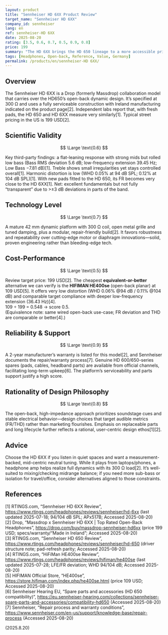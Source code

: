 ```yaml
---
layout: product
title: "Sennheiser HD 6XX Product Review"
target_name: "Sennheiser HD 6XX"
company_id: sennheiser
lang: en
ref: sennheiser-HD 6XX
date: 2025-08-20
rating: [3.5, 0.6, 0.7, 0.5, 0.9, 0.8]
price: 199
summary: "The HD 6XX brings the HD 650 lineage to a more accessible price. Multiple third-party measurements show its response closely matches a well-padded HD 650, making a long-standing reference tuning available for less."
tags: [Headphones, Open-back, Reference, Value, Germany]
permalink: /products/en/sennheiser-HD 6XX/
---
```


## Overview

The Sennheiser HD 6XX is a Drop (formerly Massdrop) collaboration model that carries over the HD650’s open-back dynamic design. It’s specified at 300 Ω and uses a fully serviceable construction with Ireland manufacturing indicated on the product page[2]. Independent labs report that, with fresh pads, the HD 650 and HD 6XX measure very similarly[1]. Typical street pricing in the US is 199 USD[2].

## Scientific Validity

$$ \Large \text{0.6} $$

Key third-party findings: a flat-leaning response with strong mids but rolled low bass (Bass RMS deviation 5.6 dB; low-frequency extension 39.45 Hz; Low Bass −7.81 dB)[1]. Treble shows small irregularities yet stays controlled overall[1]. Harmonic distortion is low (WHD 0.05% at 94 dB SPL; 0.12% at 104 dB SPL)[1]. With new pads fitted to the HD 650, its FR becomes very close to the HD 6XX[1]. Net: excellent fundamentals but not fully “transparent” due to >±3 dB deviations in parts of the band.

## Technology Level

$$ \Large \text{0.7} $$

A mature 42 mm dynamic platform with 300 Ω coil, open metal grille and tuned damping, plus a modular, repair-friendly build[2]. It favors robustness and repeatability over cutting-edge motor or diaphragm innovations—solid, proven engineering rather than bleeding-edge tech.

## Cost-Performance

$$ \Large \text{0.5} $$

Review target price: 199 USD[2]. The cheapest **equivalent-or-better** alternative we can verify is the **HIFIMAN HE400se** (open-back planar) at 109 USD[5]. It offers very low distortion (WHD 0.06% @94 dB / 0.11% @104 dB) and comparable target compliance with deeper low-frequency extension (36.43 Hz)[4].  
109 ÷ 199 = 0.548 → score 0.5.  
(Equivalence note: same wired open-back use-case; FR deviation and THD are comparable or better[4].)

## Reliability & Support

$$ \Large \text{0.9} $$

A 2-year manufacturer’s warranty is listed for this model[2], and Sennheiser documents the repair/warranty process[7]. Genuine HD 600/650-series spares (pads, cables, headband parts) are available from official channels, facilitating long-term upkeep[6]. The platform’s serviceability and parts support justify a high score.

## Rationality of Design Philosophy

$$ \Large \text{0.8} $$

The open-back, high-impedance approach prioritizes soundstage cues and stable electrical behavior—design choices that target audible metrics (FR/THD) rather than marketing flourishes. Emphasis on replaceable parts and long lifecycle further reflects a rational, user-centric design ethos[1][2].

## Advice

Choose the HD 6XX if you listen in quiet spaces and want a measurement-backed, mid-centric neutral tuning. While it plays from laptops/phones, a headphone amp helps realize full dynamics with its 300 Ω load[2]. It’s well-suited to mixing/checking midrange balance; if you need more sub-bass or isolation for travel/office, consider alternatives aligned to those constraints.

## References

[1] RTINGS.com, “Sennheiser HD 6XX Review”, https://www.rtings.com/headphones/reviews/sennheiser/hd-6xx (last updated 2025-07-18; 94/104 dB SPL; APx517B; Accessed 2025-08-20)  
[2] Drop, “Massdrop x Sennheiser HD 6XX | Top Rated Open-Back Headphones”, https://drop.com/buy/massdrop-sennheiser-hd6xx (price 199 USD; specs/warranty/“Made in Ireland”; Accessed 2025-08-20)  
[3] RTINGS.com, “Sennheiser HD 650 Review”, https://www.rtings.com/headphones/reviews/sennheiser/hd-650 (driver structure note; pad-refresh parity; Accessed 2025-08-20)  
[4] RTINGS.com, “HiFiMan HE400se Review”, https://www.rtings.com/headphones/reviews/hifiman/he400se (last updated 2025-07-28; LFE/FR deviation; WHD 94/104 dB; Accessed 2025-08-20)  
[5] HIFIMAN Official Store, “HE400se”, https://store.hifiman.com/index.php/he400se.html (price 109 USD; Accessed 2025-08-20)  
[6] Sennheiser Hearing EU, “Spare parts and accessories (HD 650 compatibility)”, https://eu.sennheiser-hearing.com/collections/sennheiser-spare-parts-and-accessories/compatibility-hd650 (Accessed 2025-08-20)  
[7] Sennheiser, “Repair process and warranty conditions”, https://www.sennheiser.com/en-us/support/knowledge-base/repair-process (Accessed 2025-08-20)

(2025.8.20)

